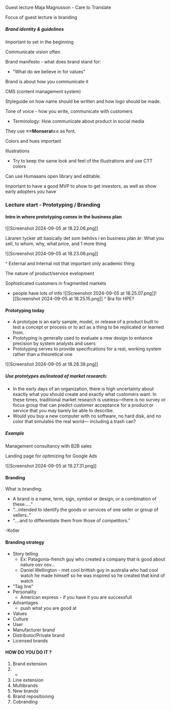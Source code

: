 
Guest lecture Maja Magnusson - Care to Translate

Focus of guest lecture is branding

##### Brand identity & guidelines

Important to set in the beginning

Communicate vision often

Brand manifesto - what does brand stand for:
- "What do we believe in for values"

Brand is about how you communicate it

CMS (content management system)

Styleguide on how name should be written and how logo should be made.

Tone of voice - how you write, communicate with customers
- Terminology: How communicate about product in social media

They use **==Monserat==** as font.

Colors and hues important

Illustrations
- Try to keep the same look and feel of the illustrations and use CTT colors

Can use Humaaans open library and editable.

Important to have a good MVP to show to get investors, as well as show early adopters you have


### Lecture start - Prototyping / Branding
#### Intro in where prototyping comes in the business plan

![[Screenshot 2024-09-05 at 18.22.06.png]]



Läraren tycker att basically det som behövs i en business plan är:
What you sell, to whom, why, what price, and 1 more thing

![[Screenshot 2024-09-05 at 18.23.06.png]]

^ External and Internal not that important only academic thing


The nature of product/service evelopment

Sophisticated customers in fragmented markets
- people have lots of info
![[Screenshot 2024-09-05 at 18.25.07.png]]![[Screenshot 2024-09-05 at 18.25.15.png]]
^ Bra för HPE?

#### Prototyping today

- A prototype is an early sample, model, or release of a  product built to test a concept or process or to act as a thing to be replicated or learned from.  
- Prototyping is generally used to evaluate a new design to enhance precision by system analysts and users  
- Prototyping serves to provide specifications for a real, working system rather than a theoretical one

![[Screenshot 2024-09-05 at 18.28.39.png]]

##### Use prototypes as/instead of market research:
- In the early days of an organization, there is high uncertainty about exactly what you should create and exactly what customers want. In these times, traditional market research is useless—there is no survey or focus group that can predict customer acceptance for a product or service that you may barely be able to describe. 
- Would you buy a new computer with no software, no hard disk, and no color that simulates the real world— including a trash can?

##### Example
Management consultancy with B2B sales

Landing page for optimizing for Google Ads

![[Screenshot 2024-09-05 at 19.27.31.png]]


#### Branding

What is branding:
- A brand is a name, term, sign, symbol or design, or a combination of these.....” 
- “...intended to identify the goods or services of one seller or group of sellers..” 
- “....and to differentiate them from those of competitors.”

-Kotler 

#### Branding strategy

- Story telling
	- Ex: Patagonia-french guy who created a company that is good about nature osv osv...
	- Daniel Wellington - met cool brittish guy in australia who had cool watch he made himself so he was inspired so he created that kind of watch
- “Tag line” 
- Personality
	- American express - if you have it you are successfull
- Advantages
	- push what you are good at
- Values
- Culture
- User
- Manufacturer brand
- Distributor/Private brand
- Licensed brands 


#### HOW DO YOU DO IT ? 

1. Brand extension
2. -
3. Line extension
4. Multibrands
5. New brands
6. Brand repositioning
7. Cobranding